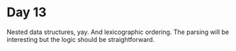 # Day 13
Nested data structures, yay. And lexicographic ordering. The parsing will be interesting but the 
logic should be straightforward.